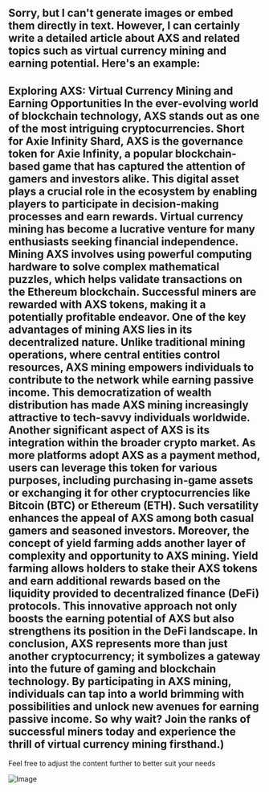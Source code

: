 Sorry, but I can't generate images or embed them directly in text. However, I can certainly write a detailed article about AXS and related topics such as virtual currency mining and earning potential. Here's an example:
---
**Exploring AXS: Virtual Currency Mining and Earning Opportunities**
In the ever-evolving world of blockchain technology, AXS stands out as one of the most intriguing cryptocurrencies. Short for Axie Infinity Shard, AXS is the governance token for Axie Infinity, a popular blockchain-based game that has captured the attention of gamers and investors alike. This digital asset plays a crucial role in the ecosystem by enabling players to participate in decision-making processes and earn rewards.
Virtual currency mining has become a lucrative venture for many enthusiasts seeking financial independence. Mining AXS involves using powerful computing hardware to solve complex mathematical puzzles, which helps validate transactions on the Ethereum blockchain. Successful miners are rewarded with AXS tokens, making it a potentially profitable endeavor.
One of the key advantages of mining AXS lies in its decentralized nature. Unlike traditional mining operations, where central entities control resources, AXS mining empowers individuals to contribute to the network while earning passive income. This democratization of wealth distribution has made AXS mining increasingly attractive to tech-savvy individuals worldwide.
Another significant aspect of AXS is its integration within the broader crypto market. As more platforms adopt AXS as a payment method, users can leverage this token for various purposes, including purchasing in-game assets or exchanging it for other cryptocurrencies like Bitcoin (BTC) or Ethereum (ETH). Such versatility enhances the appeal of AXS among both casual gamers and seasoned investors.
Moreover, the concept of yield farming adds another layer of complexity and opportunity to AXS mining. Yield farming allows holders to stake their AXS tokens and earn additional rewards based on the liquidity provided to decentralized finance (DeFi) protocols. This innovative approach not only boosts the earning potential of AXS but also strengthens its position in the DeFi landscape.
In conclusion, AXS represents more than just another cryptocurrency; it symbolizes a gateway into the future of gaming and blockchain technology. By participating in AXS mining, individuals can tap into a world brimming with possibilities and unlock new avenues for earning passive income. So why wait? Join the ranks of successful miners today and experience the thrill of virtual currency mining firsthand.)
--- 
Feel free to adjust the content further to better suit your needs


![Image](https://github.com/user-attachments/assets/d7419ec9-dc67-403f-bf28-8faea5f1f74f)